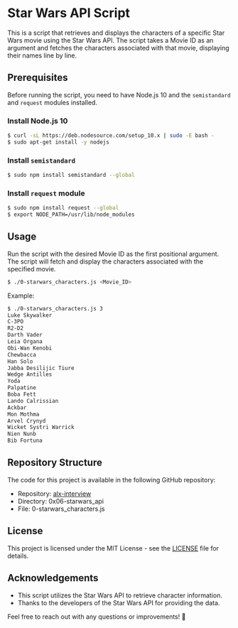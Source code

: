 # Star Wars API Script

This is a script that retrieves and displays the characters of a specific Star Wars movie using the Star Wars API. The script takes a Movie ID as an argument and fetches the characters associated with that movie, displaying their names line by line.

## Prerequisites

Before running the script, you need to have Node.js 10 and the `semistandard` and `request` modules installed.

### Install Node.js 10

```bash
$ curl -sL https://deb.nodesource.com/setup_10.x | sudo -E bash -
$ sudo apt-get install -y nodejs
```

### Install `semistandard`

```bash
$ sudo npm install semistandard --global
```

### Install `request` module

```bash
$ sudo npm install request --global
$ export NODE_PATH=/usr/lib/node_modules
```

## Usage

Run the script with the desired Movie ID as the first positional argument. The script will fetch and display the characters associated with the specified movie.

```bash
$ ./0-starwars_characters.js <Movie_ID>
```

Example:

```bash
$ ./0-starwars_characters.js 3
Luke Skywalker
C-3PO
R2-D2
Darth Vader
Leia Organa
Obi-Wan Kenobi
Chewbacca
Han Solo
Jabba Desilijic Tiure
Wedge Antilles
Yoda
Palpatine
Boba Fett
Lando Calrissian
Ackbar
Mon Mothma
Arvel Crynyd
Wicket Systri Warrick
Nien Nunb
Bib Fortuna
```

## Repository Structure

The code for this project is available in the following GitHub repository:

- Repository: [alx-interview](https://github.com/chibwesamuel/alx-interview)
- Directory: 0x06-starwars_api
- File: 0-starwars_characters.js

## License

This project is licensed under the MIT License - see the [LICENSE](LICENSE) file for details.

## Acknowledgements

- This script utilizes the Star Wars API to retrieve character information.
- Thanks to the developers of the Star Wars API for providing the data.

Feel free to reach out with any questions or improvements! 🚀
